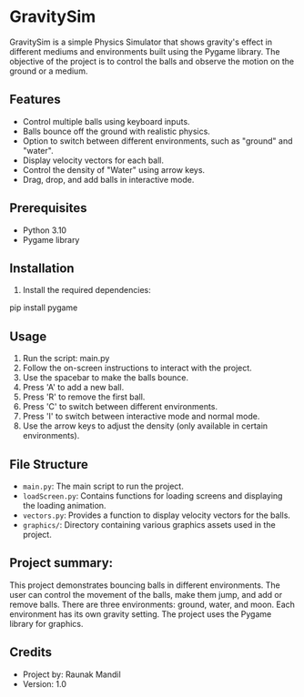# GravitySim 

GravitySim is a simple Physics Simulator that shows gravity's effect in different mediums and environments built using the Pygame library. The objective of the project is to control the balls and observe the motion on the ground or a medium.

## Features

- Control multiple balls using keyboard inputs.
- Balls bounce off the ground with realistic physics.
- Option to switch between different environments, such as "ground" and "water".
- Display velocity vectors for each ball.
- Control the density of "Water" using arrow keys.
- Drag, drop, and add balls in interactive mode.

## Prerequisites

- Python 3.10
- Pygame library

## Installation

1. Install the required dependencies:

pip install pygame

## Usage

1. Run the script: main.py
2. Follow the on-screen instructions to interact with the project.
3. Use the spacebar to make the balls bounce.
4. Press 'A' to add a new ball.
5. Press 'R' to remove the first ball.
6. Press 'C' to switch between different environments.
7. Press 'I' to switch between interactive mode and normal mode.
7. Use the arrow keys to adjust the density (only available in certain environments).

## File Structure

- `main.py`: The main script to run the project.
- `loadScreen.py`: Contains functions for loading screens and displaying the loading animation.
- `vectors.py`: Provides a function to display velocity vectors for the balls.
- `graphics/`: Directory containing various graphics assets used in the project.

## Project summary:
This project demonstrates bouncing balls in different environments. The user can control the movement of the balls,
make them jump, and add or remove balls. There are three environments: ground, water, and moon. Each environment
has its own gravity setting. The project uses the Pygame library for graphics.

## Credits
- Project by: Raunak Mandil
- Version: 1.0



